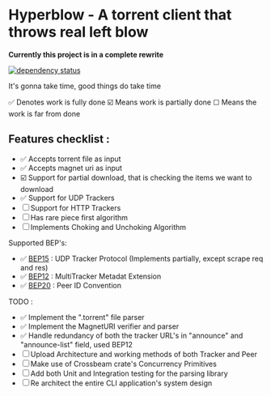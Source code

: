 # Hyperblow - A torrent client that throws real left blow

**Currently this project is in a complete rewrite**


[![dependency status](https://deps.rs/repo/github/rishadbaniya/hyperblow/status.svg)](https://deps.rs/repo/github/rishadbaniya/hyperblow)


It's gonna take time, good things do take time

✅ Denotes work is fully done
☑️ Means work is partially done
☐ Means the work is far from done

## Features checklist :
- ✅ Accepts torrent file as input
- ✅ Accepts magnet uri as input
- ☑️ Support for partial download, that is checking the items we want to download
- ✅ Support for UDP Trackers
- ☐ Support for HTTP Trackers
- ☐ Has rare piece first algorithm
- ☐ Implements Choking and Unchoking Algorithm

Supported BEP's:

- ✅ [BEP15](http://www.bittorrent.org/beps/bep_0015.html) : UDP Tracker Protocol (Implements partially, except scrape req and res)
- ✅ [BEP12](http://bittorrent.org/beps/bep_0012.html) : MultiTracker Metadat Extension
- ✅ [BEP20](https://www.bittorrent.org/beps/bep_0020.html) : Peer ID Convention

TODO : 
- ✅ Implement the ".torrent" file parser
- ✅ Implement the MagnetURI verifier and parser
- ✅ Handle redundancy of both the tracker URL's in "announce" and "announce-list" field, used BEP12
- ☐  Upload Architecture and working methods of both Tracker and Peer
- ☐ Make use of Crossbeam crate's Concurrency Primitives
- ☐ Add both Unit and Integration testing for the parsing library 
- ☐ Re architect the entire CLI application's system design

